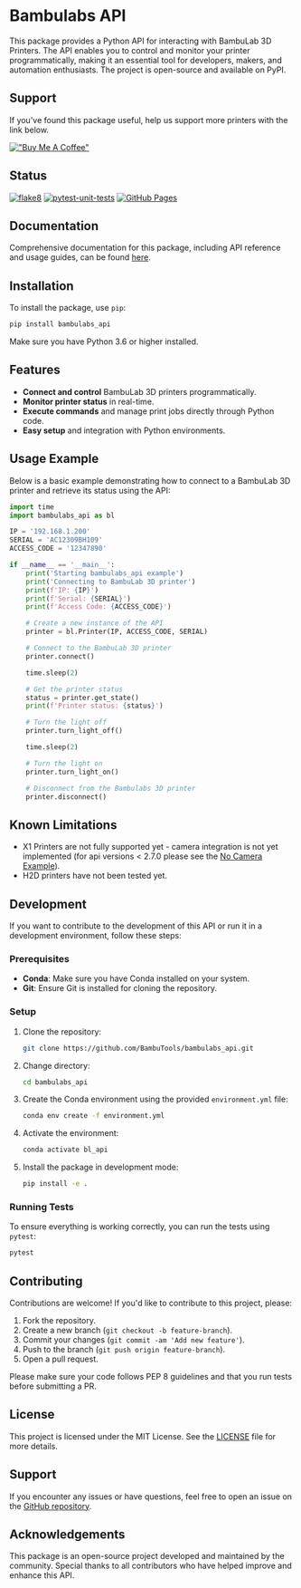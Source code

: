 # Bambulabs API

This package provides a Python API for interacting with BambuLab 3D Printers. The API enables you to control and monitor your printer programmatically, making it an essential tool for developers, makers, and automation enthusiasts. The project is open-source and available on PyPI.

## Support

If you've found this package useful, help us support more printers with the link below.

[!["Buy Me A Coffee"](https://www.buymeacoffee.com/assets/img/custom_images/orange_img.png)](https://www.buymeacoffee.com/mchrisgm)

## Status

[![flake8](https://github.com/BambuTools/bambulabs_api/actions/workflows/flake8.yml/badge.svg)](https://github.com/BambuTools/bambulabs_api/actions/workflows/flake8.yml)
[![pytest-unit-tests](https://github.com/BambuTools/bambulabs_api/actions/workflows/pytest-unit-tests.yml/badge.svg)](https://github.com/BambuTools/bambulabs_api/actions/workflows/pytest-unit-tests.yml)
[![GitHub Pages](https://github.com/BambuTools/bambulabs_api/actions/workflows/static.yml/badge.svg)](https://github.com/BambuTools/bambulabs_api/actions/workflows/static.yml)

## Documentation

Comprehensive documentation for this package, including API reference and usage guides, can be found [here](https://bambutools.github.io/bambulabs_api/).

## Installation

To install the package, use `pip`:

```bash
pip install bambulabs_api
```

Make sure you have Python 3.6 or higher installed.

## Features

- **Connect and control** BambuLab 3D printers programmatically.
- **Monitor printer status** in real-time.
- **Execute commands** and manage print jobs directly through Python code.
- **Easy setup** and integration with Python environments.

## Usage Example

Below is a basic example demonstrating how to connect to a BambuLab 3D printer and retrieve its status using the API:

```python
import time
import bambulabs_api as bl

IP = '192.168.1.200'
SERIAL = 'AC12309BH109'
ACCESS_CODE = '12347890'

if __name__ == '__main__':
    print('Starting bambulabs_api example')
    print('Connecting to BambuLab 3D printer')
    print(f'IP: {IP}')
    print(f'Serial: {SERIAL}')
    print(f'Access Code: {ACCESS_CODE}')

    # Create a new instance of the API
    printer = bl.Printer(IP, ACCESS_CODE, SERIAL)

    # Connect to the BambuLab 3D printer
    printer.connect()

    time.sleep(2)

    # Get the printer status
    status = printer.get_state()
    print(f'Printer status: {status}')

    # Turn the light off
    printer.turn_light_off()

    time.sleep(2)

    # Turn the light on
    printer.turn_light_on()

    # Disconnect from the Bambulabs 3D printer
    printer.disconnect()
```

## Known Limitations

* X1 Printers are not fully supported yet - camera integration is not yet implemented (for api versions < 2.7.0 please see the [No Camera Example](/examples/Basic/basic_no_camera.py)).
* H2D printers have not been tested yet.


## Development

If you want to contribute to the development of this API or run it in a development environment, follow these steps:

### Prerequisites

- **Conda**: Make sure you have Conda installed on your system.
- **Git**: Ensure Git is installed for cloning the repository.

### Setup

1. Clone the repository:

   ```bash
   git clone https://github.com/BambuTools/bambulabs_api.git
   ```

2. Change directory:

   ```bash
   cd bambulabs_api
   ```

3. Create the Conda environment using the provided `environment.yml` file:

   ```bash
   conda env create -f environment.yml
   ```

4. Activate the environment:

   ```bash
   conda activate bl_api
   ```

5. Install the package in development mode:

   ```bash
   pip install -e .
   ```

### Running Tests

To ensure everything is working correctly, you can run the tests using `pytest`:

```bash
pytest
```

## Contributing

Contributions are welcome! If you'd like to contribute to this project, please:

1. Fork the repository.
2. Create a new branch (`git checkout -b feature-branch`).
3. Commit your changes (`git commit -am 'Add new feature'`).
4. Push to the branch (`git push origin feature-branch`).
5. Open a pull request.

Please make sure your code follows PEP 8 guidelines and that you run tests before submitting a PR.

## License

This project is licensed under the MIT License. See the [LICENSE](LICENSE) file for more details.

## Support

If you encounter any issues or have questions, feel free to open an issue on the [GitHub repository](https://github.com/BambuTools/bambulabs_api/issues).

## Acknowledgements

This package is an open-source project developed and maintained by the community. Special thanks to all contributors who have helped improve and enhance this API.
